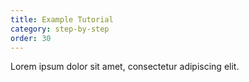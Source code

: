 ```yaml
---
title: Example Tutorial
category: step-by-step
order: 30
---
```

Lorem ipsum dolor sit amet, consectetur adipiscing elit.

